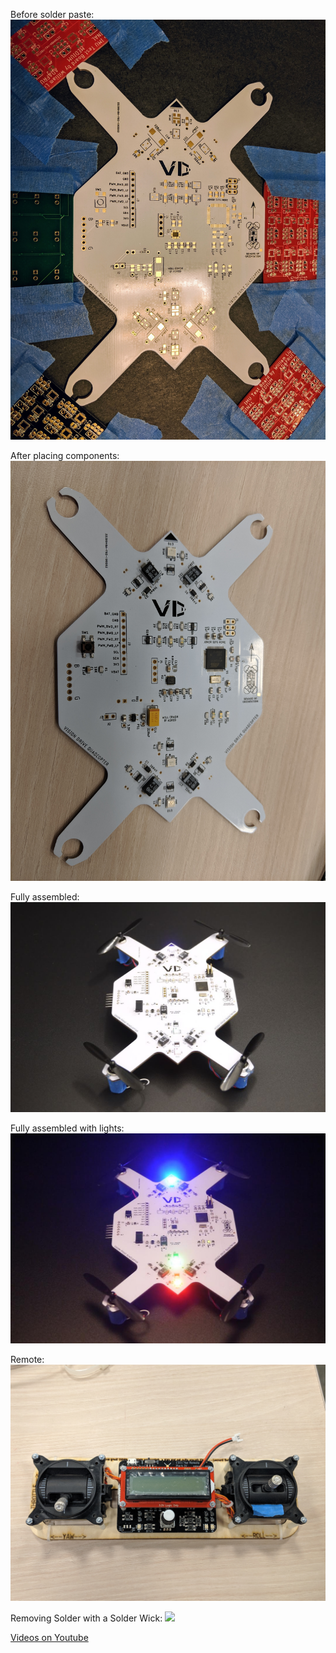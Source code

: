 Before solder paste:
![](./Before%20Solder%20Paste.jpg)

After placing components:
![](./Components.jpg)

Fully assembled:
![](./Fully%20Assembled.jpg)

Fully assembled with lights:
![](./Fully%20Assembled%20with%20Lights%20On.jpg)

Remote:
![](./Remote.jpg)

Removing Solder with a Solder Wick:
![](./Solder%20Wick.jpg)

[Videos on Youtube](https://www.youtube.com/watch?v=ZCH8uB1S5-c&list=PL8dJ9b_hsVTQ4joJ3tLPn5C7kKkjgR0M6)
